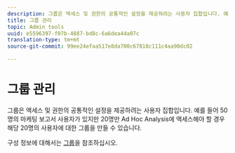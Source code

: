 ```yaml
---
description: 그룹은 액세스 및 권한의 공통적인 설정을 제공하려는 사용자 집합입니다. 예를 들어 50명의 마케팅 보고서 사용자가 있지만 20명만 Ad Hoc Analysis에 액세스해야 할 경우 해당 20명의 사용자에 대한 그룹을 만들 수 있습니다.
title: 그룹 관리
topic: Admin tools
uuid: e5596397-f07b-4887-bd8c-6a6dea44a07c
translation-type: tm+mt
source-git-commit: 99ee24efaa517e8da700c67818c111c4aa90dc02

---
```



# 그룹 관리

그룹은 액세스 및 권한의 공통적인 설정을 제공하려는 사용자 집합입니다. 예를 들어 50명의 마케팅 보고서 사용자가 있지만 20명만 Ad Hoc Analysis에 액세스해야 할 경우 해당 20명의 사용자에 대한 그룹을 만들 수 있습니다.

구성 정보에 대해서는 [그룹](/help/admin/user-management2/c-user-groups/groups.md)을 참조하십시오.
